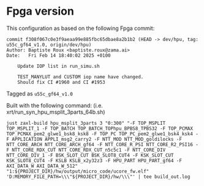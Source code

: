 # Fpga version
This configuration as based on the following Fpga commit:
```
commit f308f067c0e3f9aeaa99e885fbc65dbae8a2b1b2 (HEAD -> dev/hpu, tag: u55c_gf64_v1.0, origin/dev/hpu)
Author: Baptiste Roux <baptiste.roux@zama.ai>
Date:   Fri Feb 14 18:40:02 2025 +0100

    Update IOP list in run_simu.sh

    TEST_MANYLUT and CUSTOM iop name have changed.
    Should fix CI #1960 and CI #1953
```
Tagged as `u55c_gf64_v1.0`

Built with the following command: (i.e. xrt/run_syn_hpu_msplit_3parts_64b.sh)
```
just zaxl-build hpu_msplit_3parts 3 "0:300" "-F TOP_MSPLIT TOP_MSPLIT_1 -F TOP_BATCH TOP_BATCH_TOPhpu_BPBS8_TPBS32 -F TOP_PCMAX  TOP_PCMAX_pem2_glwe1_bsk8_ksk8 -F TOP_PC TOP_PC_pem2_glwe1_bsk4_ksk4 -F APPLICATION APPLI_msg2_carry2 -F NTT_MOD NTT_MOD_goldilocks -F NTT_CORE_ARCH NTT_CORE_ARCH_gf64 -F NTT_CORE_R_PSI NTT_CORE_R2_PSI16 -F NTT_CORE_RDX_CUT NTT_CORE_RDX_CUT_n5c5c1 -F NTT_CORE_DIV NTT_CORE_DIV_1 -F BSK_SLOT_CUT BSK_SLOT8_CUT4 -F KSK_SLOT_CUT KSK_SLOT8_CUT4 -F KSLB KSLB_x2y32z3 -F HPU_PART HPU_PART_gf64 -F AXI_DATA_W AXI_DATA_W_512" "1:${PROJECT_DIR}/hw/output/micro_code/ucore_fw.elf" 'D:MEMORY_FILE_PATH=\\\"${PROJECT_DIR}/hw/\\\"' | tee build_out.log
```
